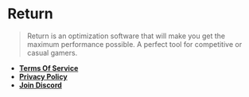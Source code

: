# Return
> Return is an optimization software that will make you get the maximum performance possible. A perfect tool for competitive or casual gamers.

- [**Terms Of Service**](https://github.com/Return-Optimizer/About/blob/main/terms-of-service.md)
- [**Privacy Policy**](https://github.com/Return-Optimizer/About/blob/main/privacy-policy.md)
- [**Join Discord**](https://discord.com/invite/dmRF8Px4ER)
